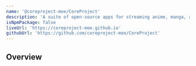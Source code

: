 ```yaml
---
name: '@coreproject-moe/CoreProject'
description: 'A suite of open-source apps for streaming anime, manga, and music. Built with Svelte and Python, designed for speed, beauty, and community.'
isNpmPackage: false
liveUrl: 'https://coreproject-moe.github.io'
githubUrl: 'https://github.com/coreproject-moe/CoreProject'
---
```


## Overview
